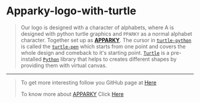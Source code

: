 # Apparky-logo-with-turtle


> Our logo is designed with a character of alphabets, where A is designed with python turtle graphics and `PPARKY` as a normal alphabet character. 
> Together set up as [__APPARKY__](https://apparky-soumenmtec-gmailcom.vercel.app/). 
> The cursor in [`turtle-python`](https://docs.python.org/3/library/turtle.html) is called the [`turtle-pen`](https://docs.python.org/3/library/turtle.html#pen-control) which starts from one point and covers the whole design and comeback to it's starting point. 
> [`Turtle`](https://docs.python.org/3/library/turtle.html) is a pre-installed [`Python`](https://www.python.org/) library that helps to creates different shapes by providing them with virtual canvas.




-------------------
> 
> To get more interesting follow you GitHub page at [Here](https://github.com/Apparky)
> 
> To know more about [APPARKY](https://apparky-soumenmtec-gmailcom.vercel.app/) Click [Here](https://apparky-soumenmtec-gmailcom.vercel.app/)
